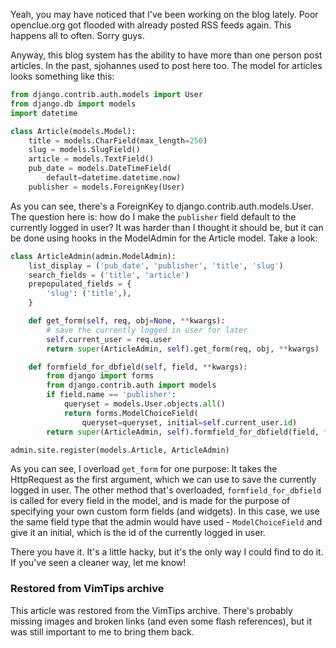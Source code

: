 <!-- :metadata:

title: Django: Using ModelAdmin to default to currently logged in user
tags: Programming, Python, Django
published: 2009-04-28T17:51:36-0700
summary:

Yeah, you may have noticed that I've been working on the blog lately.
Poor openclue.org got flooded with already posted RSS feeds again. This
happens all to often. Sorry guys.

-->

Yeah, you may have noticed that I've been working on the blog lately.
Poor openclue.org got flooded with already posted RSS feeds again. This
happens all to often. Sorry guys.

Anyway, this blog system has the ability to have more than one person
post articles. In the past, sjohannes used to post here too. The model
for articles looks something like this:

```python
from django.contrib.auth.models import User
from django.db import models
import datetime

class Article(models.Model):
    title = models.CharField(max_length=250)
    slug = models.SlugField()
    article = models.TextField()
    pub_date = models.DateTimeField(
        default=datetime.datetime.now)
    publisher = models.ForeignKey(User)
```

As you can see, there's a ForeignKey to
django.contrib.auth.models.User. The question here is: how do I make the
`publisher` field default to the currently logged in user? It was
harder than I thought it should be, but it can be done using hooks in
the ModelAdmin for the Article model. Take a look:

```python
class ArticleAdmin(admin.ModelAdmin):
    list_display = ('pub_date', 'publisher', 'title', 'slug')
    search_fields = ('title', 'article')
    prepopulated_fields = {
        'slug': ('title',),
    }

    def get_form(self, req, obj=None, **kwargs):
        # save the currently logged in user for later
        self.current_user = req.user
        return super(ArticleAdmin, self).get_form(req, obj, **kwargs)

    def formfield_for_dbfield(self, field, **kwargs):
        from django import forms
        from django.contrib.auth import models
        if field.name == 'publisher':
            queryset = models.User.objects.all()
            return forms.ModelChoiceField(
                queryset=queryset, initial=self.current_user.id)
        return super(ArticleAdmin, self).formfield_for_dbfield(field, **kwargs)

admin.site.register(models.Article, ArticleAdmin)
```

As you can see, I overload `get_form` for one purpose: It takes the
HttpRequest as the first argument, which we can use to save the
currently logged in user. The other method that's overloaded,
`formfield_for_dbfield` is called for every field in the model, and
is made for the purpose of specifying your own custom form fields (and
widgets). In this case, we use the same field type that the admin would
have used - `ModelChoiceField` and give it an initial, which is the id
of the currently logged in user.

There you have it. It's a little hacky, but it's the only way I could
find to do it. If you've seen a cleaner way, let me know!

<div class="restored-from-archive">
  <h3>Restored from VimTips archive</h3>
  <p>
  This article was restored from the VimTips archive. There's probably
  missing images and broken links (and even some flash references), but it
  was still important to me to bring them back.
  </p>
</div>
